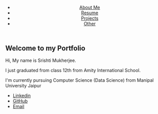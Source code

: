 <html>
<head>
    <title>Srishti Mukherjee - Portfolio</title>
    <link rel="stylesheet" href="task.css">
</head>
<body>
    <header>
        <nav>
            <ul>
                <li><a href="#about">About Me</a></li>
                <li><a href="#resume">Resume</a></li>
                <li><a href="#contact">Projects</a></li>
                 <li><a href="#contact">Other</a></li>
            </ul>
        </nav>
    </header>
    <main>
        <section id="about">
            <h1>Welcome to my Portfolio</h1>
            <p>Hi, My name is Srishti Mukherjee.</p>
            <p>I just graduated from class 12th from Amity International School.</p>
            <p>I'm currently pursuing Computer Science (Data Science) from Manipal University Jaipur</p>
        </section>
    </main>
    <footer>
        <ul>
            <li><a href="https://www.linkedin.com/" target="_blank">Linkedin</a></li>
            <li><a href="https://www.instagram.com/" target="_blank">GitHub</a></li>
            <li><a href="https://www.facebook.com/" target="_blank">Email</a></li>
        </ul>
    </footer>
</body>
</html>

